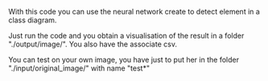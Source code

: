 With this code you can use the neural network create to detect element in a class diagram.

Just run the code and you obtain a visualisation of the result in a folder "./output/image/". You also have the associate csv.

You can test on your own image, you have just to put her in the folder "./input/original_image/" with name "test*"
